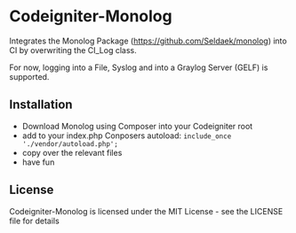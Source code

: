 Codeigniter-Monolog
===================

Integrates the Monolog Package (https://github.com/Seldaek/monolog) into CI by overwriting the CI_Log class.

For now, logging into a File, Syslog and into a Graylog Server (GELF) is supported.

Installation
------------

* Download Monolog using Composer into your Codeigniter root
* add to your index.php Conposers autoload:
  ```include_once './vendor/autoload.php';```
* copy over the relevant files
* have fun

License
-------

Codeigniter-Monolog is licensed under the MIT License - see the LICENSE file for details
